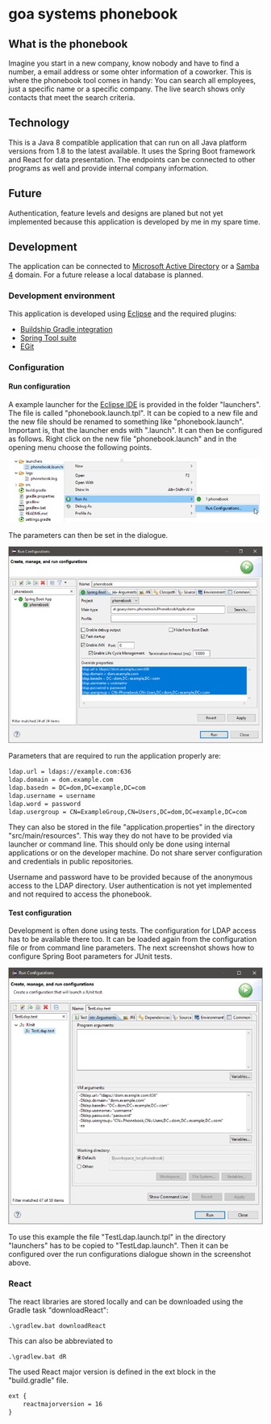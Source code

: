 # goa systems phonebook
## What is the phonebook
Imagine you start in a new company, know nobody and have to find a number, a email address or some ohter information of a coworker. This is where the phonebook tool comes in handy: You can search all employees, just a specific name or a specific company. The live search shows only contacts that meet the search criteria.
## Technology
This is a Java 8 compatible application that can run on all Java platform versions from 1.8 to the latest available. It uses the Spring Boot framework and React for data presentation. The endpoints can be connected to other programs as well and provide internal company information.
## Future
Authentication, feature levels and designs are planed but not yet implemented because this application is developed by me in my spare time.
## Development
The application can be connected to [Microsoft Active Directory](https://docs.microsoft.com/en-us/windows-server/identity/ad-ds/active-directory-domain-services) or a [Samba 4](https://www.samba4.org) domain. For a future release a local database is planned.
### Development environment
This application is developed using [Eclipse](https://www.eclipse.org) and the required plugins:
* [Buildship Gradle integration](https://marketplace.eclipse.org/content/buildship-gradle-integration)
* [Spring Tool suite](https://marketplace.eclipse.org/content/spring-tools-4-aka-spring-tool-suite-4)
* [EGit](https://marketplace.eclipse.org/content/egit-git-integration-eclipse)
### Configuration
#### Run configuration
A example launcher for the [Eclipse IDE](https://www.eclipse.org) is provided in the folder "launchers". The file is called "phonebook.launch.tpl". It can be copied to a new file and the new file should be renamed to something like "phonebook.launch". Important is, that the launcher ends with ".launch". It can then be configured as follows. Right click on the new file "phonebook.launch" and in the opening menu choose the following points.

![Dialogue selection](/doc/run_config1.png)

The parameters can then be set in the dialogue.

![Settings dialogue](/doc/run_config2.png)

Parameters that are required to run the application properly are:

```
ldap.url = ldaps://example.com:636
ldap.domain = dom.example.com
ldap.basedn = DC=dom,DC=example,DC=com
ldap.username = username
ldap.word = password
ldap.usergroup = CN=ExampleGroup,CN=Users,DC=dom,DC=example,DC=com
```

They can also be stored in the file "application.properties" in the directory "src/main/resources". This way they do not have to be provided via launcher or command line. This should only be done using internal applications or on the developer machine. Do not share server configuration and credentials in public repositories.

Username and password have to be provided because of the anonymous access to the LDAP directory. User authentication is not yet implemented and not required to access the phonebook.
#### Test configuration
Development is often done using tests. The configuration for LDAP access has to be available there too. It can be loaded again from the configuration file or from command line parameters. The next screenshot shows how to configure Spring Boot parameters for JUnit tests.

![Settings dialogue](/doc/run_config3.png)

To use this example the file "TestLdap.launch.tpl" in the directory "launchers" has to be copied to "TestLdap.launch". Then it can be configured over the run configurations dialogue shown in the screenshot above.

### React

The react libraries are stored locally and can be downloaded using the Gradle task "downloadReact":
```
.\gradlew.bat downloadReact
```
This can also be abbreviated to
```
.\gradlew.bat dR
```
 The used React major version is defined in the ext block in the "build.gradle" file.
```
ext {
	reactmajorversion = 16
}
```
